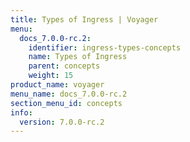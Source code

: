 ```yaml
---
title: Types of Ingress | Voyager
menu:
  docs_7.0.0-rc.2:
    identifier: ingress-types-concepts
    name: Types of Ingress
    parent: concepts
    weight: 15
product_name: voyager
menu_name: docs_7.0.0-rc.2
section_menu_id: concepts
info:
  version: 7.0.0-rc.2
---
```


